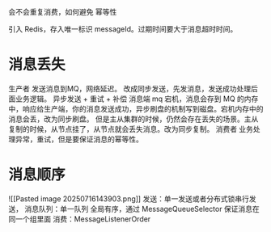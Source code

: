 会不会重复消费，如何避免
幂等性

引入 Redis，存入唯一标识 messageId。过期时间要大于消息超时时间。
# 消息丢失
生产者
	发送消息到MQ，网络延迟。
		改成同步发送，先发消息，发送成功处理后面业务逻辑。
		异步发送 + 重试 + 补偿
消息端
	mq 宕机，消息会存到 MQ 的内存中，响应给生产端，你的消息发送成功，异步刷盘的机制写到磁盘。宕机内存中的消息会丢，改为同步刷盘。
	但是主从集群的时候，仍然会存在丢失的场景。主从复制的时候，从节点挂了，从节点就会丢失消息。改为同步复制。
消费者
	业务处理异常，重试，但是要保证消息的幂等性。
# 消息顺序
![[Pasted image 20250716143903.png]]
发送：单一发送或者分布式锁串行发送，
消息队列：单一队列 全局有序，通过 MessageQueueSelector 保证消息在同一个组里面
消费：MessageListenerOrder